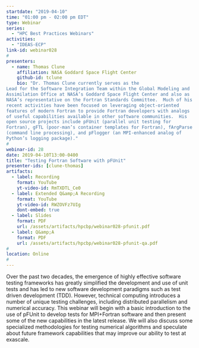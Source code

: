 ```yaml
---
startdate: "2019-04-10"
time: "01:00 pm - 02:00 pm EDT"
type: Webinar
series:
  - "HPC Best Practices Webinars"
activities:
  - "IDEAS-ECP"
link-id: webinar028
#
presenters:
  - name: Thomas Clune
    affiliation: NASA Goddard Space Flight Center
    github-id: tclune
    bio: "Dr. Thomas Clune currently serves as the
Lead for the Software Integration Team within the Global Modeling and
Assimilation Office at NASA’s Goddard Space Flight Center and also as
NASA’s representative on the Fortran Standards Committee.  Much of his
recent activities have been focused on leveraging object-oriented
features of modern Fortran to provide Fortran developers with analogs
of useful capabilities available in other software communities.  His
open source projects include pFUnit (parallel unit testing for
Fortran), gFTL (poor-man’s container templates for Fortran), fArgParse
(command line processing), and pFlogger (an MPI-enhanced analog of
Python’s logging package)."
#
webinar-id: 28
date: 2019-04-10T13:00-0400
title: "Testing Fortran Software with pFUnit"
presenter-ids: [clune-thomas]
artifacts:
  - label: Recording
    format: YouTube
    yt-video-id: RmTXDTL_Ce0
  - label: Extended Q&amp;A Recording
    format: YouTube
    yt-video-id: RWZOVFz7UIg
    dont-embed: true
  - label: Slides
    format: PDF
    url: /assets/artifacts/hpcbp/webinar028-pfunit.pdf
  - label: Q&amp;A
    format: PDF
    url: /assets/artifacts/hpcbp/webinar028-pfunit-qa.pdf
#
location: Online
#
---
```

Over the past two decades, the emergence of highly effective software
testing frameworks has greatly simplified the development and use of
unit tests and has led to new software development paradigms such as
test driven development (TDD). However, technical computing introduces
a number of unique testing challenges, including distributed
parallelism and numerical accuracy. This webinar will begin with a
basic introduction to the use of pFUnit to develop tests for
MPI+Fortran software and then present some of the new capabilities in
the latest release. We will also discuss some specialized
methodologies for testing numerical algorithms and speculate about
future framework capabilities that may improve our ability to test at
exascale.
